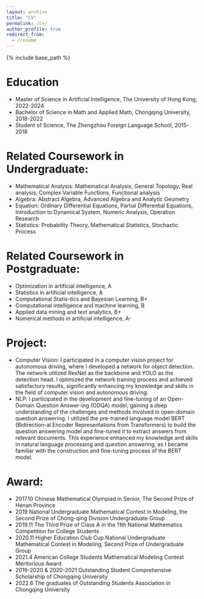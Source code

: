 ```yaml
---
layout: archive
title: "CV"
permalink: /cv/
author_profile: true
redirect_from:
  - /resume
---
```


{% include base_path %}

Education
======
* Master of Science in Artificial Intelligence, The University of Hong Kong, 2022-2024
* Bachelor of Science in Math and Applied Math, Chongqing University, 2018-2022
* Student of Science, The Zhengzhou Foreign Language School, 2015-2018

Related Coursework in Undergraduate:
======
* Mathematical Analysis: Mathematical Analysis, General Topology, Real analysis, Complex Variable Functions, Functional analysis
* Algebra: Abstract Algebra, Advanced Algebra and Analytic Geometry
* Equation: Ordinary Differential Equations, Partial Differential Equations, Introduction to Dynamical System, Numeric Analysis, Operation Research 
* Statistics: Probability Theory, Mathematical Statistics, Stochastic Process

Related Coursework in Postgraduate:  
======
* Optimization in artificial intelligence, A
* Statistics in artificial intelligence, A
* Computational Statis-tics and Bayesian Learning, B+
* Computational intelligence and machine learning, B
* Applied data mining and text analytics, B+
* Numerical methods in artificial intelligence, A-

Project:
======
* Computer Vision: I participated in a computer vision project for autonomous driving, where I developed a network for object detection. The network utilized ResNet as the backbone and YOLO as the detection head. I optimized the network training process and achieved satisfactory results, significantly enhancing my knowledge and skills in the field of computer vision and autonomous driving.
* NLP: I participated in the development and fine-tuning of an Open-Domain Question Answer-ing (ODQA) model, gaining a deep understanding of the challenges and methods involved in open-domain question answering. I utilized the pre-trained language model BERT (Bidirection-al Encoder Representations from Transformers) to build the question answering model and fine-tuned it to extract answers from relevant documents. This experience enhanced my knowledge and skills in natural language processing and question answering, as I became familiar with the construction and fine-tuning process of the BERT model.

Award:
======
* 2017.10 Chinese Mathematical Olympiad in Senior, The Second Prize of Henan Province
* 2019 National Undergraduate Mathematical Contest in Modeling, the Second Prize of Chong-qing Division Undergraduate Group
* 2019.11 The Third Prize of Class A in the 11th National Mathematics Competition for College Students
* 2020.11 Higher Education Club Cup National Undergraduate Mathematical Contest in Modeling, Second Prize of Undergraduate Group
* 2021.4 American College Students Mathematical Modeling Contest Meritorious Award
* 2019-2020 & 2020-2021 Outstanding Student Comprehensive Scholarship of Chongqing University
* 2022.6 The graduates of Outstanding Students Association in Chongqing University

